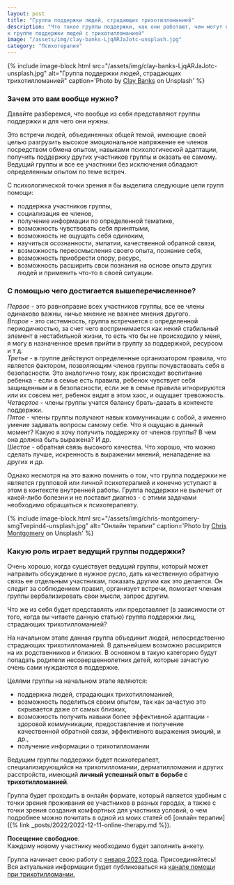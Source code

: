 ```yaml
---
layout: post
title: "Группа поддержки людей, страдающих трихотилломанией"
description: "Что такое группы поддержки, как они работают, чем могут помочь, приглашение присоединиться 
к группе поддержки людей с трихотилломанией"
image: "/assets/img/clay-banks-LjqARJaJotc-unsplash.jpg"
category: "Психотерапия"
---
```


{% include image-block.html
src="/assets/img/clay-banks-LjqARJaJotc-unsplash.jpg"
alt="Группа поддержки людей, страдающих трихотилломанией"
caption='Photo by <a href="https://unsplash.com/@claybanks" rel="nofollow">Clay Banks</a> on Unsplash'
%}

### Зачем это вам вообще нужно?

Давайте разберемся, что вообще из себя представляют группы поддержки и для чего они нужны.

Это встречи людей, объединенных общей темой, имеющие своей целью разгрузить высокое эмоциональное напряжение 
ее членов посредством обмена опытом, навыками психологической адаптации, получить поддержку других участников 
группы и оказать ее самому.  
Ведущий группы и все ее участники без исключения обладают определенным опытом по теме встреч.

С психологической точки зрения я бы выделила следующие цели групп помощи:
- поддержка участников группы,
- социализация ее членов,
- получение информации по определенной тематике,
- возможность чувствовать себя принятыми,
- возможность не ощущать себя одиноким,
- научиться осознанности, эмпатии, качественной обратной связи,
- возможность переосмысления своего опыта, познание себя,
- возможность приобрести опору, ресурс,
- возможность расширить свои познания на основе опыта других людей и применить что-то в своей ситуации.

### С помощью чего достигается вышеперечисленное?

*Первое* - это равноправие всех участников группы, все ее члены одинаково важны, ничье мнение не важнее мнения другого.  
*Второе* - это системность, группа встречается с определенной периодичностью, за счет чего воспринимается 
как некий стабильный элемент в нестабильной жизни, то есть что бы не происходило у меня, я могу в назначенное 
время прийти в группу за поддержкой, ресурсом и т д.  
*Третье* - в группе действуют определенные организатором правила, что является фактором, позволяющим членов группы 
почувствовать себя в безопасности. Это аналогично тому, как происходит воспитание ребенка - если в семье есть 
правила, ребенок чувствует себя защищенным и в безопасности, если же в семье правила игнорируются или их совсем 
нет, ребенок видит в этом хаос, и ощущает тревожность.  
*Четвертое* - члены группы учатся балансу брать-давать в контексте поддержки.  
*Пятое* - члены группы получают навык коммуникации с собой, а именно умение задавать вопросы самому себе. 
Что я ощущаю в данный момент? Какую я хочу получить поддержку от членов группы? В чем она должна быть выражена? И др.  
*Шестое* - обратная связь высокого качества. Что хорошо, что можно сделать лучше, искренность в выражении мнений, 
ненападение на других и др.  

Однако несмотря на это важно помнить о том, что группа поддержки не является групповой или личной психотерапией 
и конечно уступают в этом в контексте внутренней работы. Группа поддержки не вылечит от какой-либо болезни 
и не поставит диагноз - с этими задачами необходимо обращаться к психотерапевту.


{% include image-block.html
src="/assets/img/chris-montgomery-smgTvepind4-unsplash.jpg"
alt="Онлайн терапии"
caption='Photo by <a href="https://unsplash.com/@cwmonty" rel="nofollow">Chris Montgomery</a> on Unsplash'
%}


### Какую роль играет ведущий группы поддержки?

Очень хорошо, когда существует ведущий группы, который может направить обсуждение в нужное русло, дать 
качественную обратную связь ее отдельным участникам, показать другим как это делается. Он следит за 
соблюдением правил, организует встречи, помогает членам группы вербализировать свои мысли, запрос другим.

Что же из себя будет представлять или представляет (в зависимости от того, когда вы читаете данную статью) 
группа поддержки лиц, страдающих трихотилломанией?

На начальном этапе данная группа объединит людей, непосредственно страдающих трихотилломанией. В дальнейшем 
возможно расширится на их родственников и близких. В основном в такую категорию будут попадать родители 
несовершеннолетних детей, которые зачастую очень сами нуждаются в поддержке.

Целями группы на начальном этапе являются: 
- поддержка людей, страдающих трихотилломанией,
- возможность поделиться своим опытом, так как зачастую это скрывается даже от самых близких,
- возможность получить навыки более эффективной адаптации - здоровой коммуникации, предоставление и получение 
  качественной обратной связи, эффективного выражения эмоций, и др.,
- получение информации о трихотилломании

Ведущим группы поддержки будет психотерапевт, специализирующийся на трихотилломании, дерматилломании и 
других расстройств, имеющий **личный успешный опыт в борьбе с трихотилломанией**.

Группа будет проходить в онлайн формате, который является удобным с точки зрения проживания ее участников 
в разных городах, а также с точки зрения создания комфортных для участника условий, о чем подробнее
можно почитать в одной из моих статей oб [онлайн терапии]({% link _posts/2022/2022-12-11-online-therapy.md  %}).

**Посещение свободное**.  
Каждому новому участнику необходимо будет заполнить анкету.

Группа начинает свою работу с <ins>января 2023 года</ins>. 
Присоединяйтесь! Вся актуальная информации будет публиковаться на 
<a href="https://t.me/ttm_help_ru" rel="nofollow">канале помощи при трихотилломании.</a>
